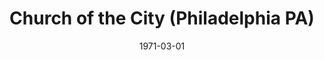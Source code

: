 ---
date: &id001 1971-03-01
end_date: null
location:
  address: null
  city: Philadelphia
  state: PA
minister:
- end: 1982-01-01
  name: James Petty
  start: 1975-01-01
  type: Pastor
- end: 1987-01-01
  name: Thomas Corey
  start: 1981-01-01
  type: Pastor
- end: 1987-01-01
  name: James Petty
  start: 1983-01-01
  type: Associate Pastor
ministers:
- James Petty
- Thomas Corey
- James Petty
name: Church of the City
names:
- end: 1945-11-19
  name: Atonement Orthodox Presbyterian Church
  start: 1936-11-11
- end: 1987-07-19
  name: Church of the City
  start: 1971-03-01
origination_date: *id001
raw_data: "PA Philadelphia\n\nAtonement Orthodox Presbyterian Church (November 11,\
  \ 1936\u2013November 19, 1945)\nChurch of the City (March 1971\u2013July 19, 1987)\n\
  (withdrew to the Presbyterian Church in America, July 19, 1987)\nPastors: James\
  \ Petty, 1975\u201382\nThomas Corey, 1981\u201387\nAssoc. Pastor: James Petty, 1983\u2013\
  87"
received_from: null
states:
- PA
status:
  active: false
  end_date: 1987-07-19
  reason: withdrawal
  received_from: null
  withdrawal_to: Presbyterian Church in America
title: Church of the City (Philadelphia PA)
withdrawal_to:
- Presbyterian Church in America
year_established:
- 1971

---